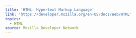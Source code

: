 ```yaml
---
title: 'HTML: Hypertext Markup Language'
link: 'https://developer.mozilla.org/en-US/docs/Web/HTML'
topics:
  - HTML
source: Mozilla Developer Network
---
```


